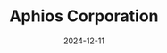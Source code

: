 ---  
layout: startup_page  
title: "Aphios Corporation"  
id: "aphios.com"  
permalink: "/aphioscorporationaphios.com12112024/"  
website: "https://www.aphios.com/"  
funding_round: "Grant"  
funding_amount: ""  
investors: "National Institute on Aging (NIA)"  
about: "Aphios Corporation is a clinical-stage biotechnology company focused on developing technology platforms to enhance drug discovery and manufacturing, particularly in nanotechnology drug delivery. They are developing therapeutics for various diseases, including cancer, infectious diseases, and CNS disorders like Alzheimer's disease."  
markets: "Biotechnology, Nanotechnology, Pharmaceutical, Alzheimer's Disease, CNS Disorders"  
hq: "Woburn, Massachusetts, United States"  
founded_year: "1993"  
linkedin: "https://www.linkedin.com/company/aphios-corporation"  
twitter: "https://www.twitter.com/aphios"  
instagram: ""  
facebook: "http://www.facebook.com/pages/Aphios-Corporation/155794624433466"  
crunchbase: "https://www.crunchbase.com/organization/aphios"  
pitchbook: ""  

date_display: "11-Dec-2024"  
date: "2024-12-11"

# SEO Optimization  
meta_title: "Aphios Corporation - Grant"  
meta_description: "Aphios Corporation, Aphios Corporation is a clinical-stage biotechnology company focused on developing technology platforms to enhance drug discovery and manufacturing, p..."  
meta_keywords: "Aphios Corporation, Biotechnology, Nanotechnology, Pharmaceutical, Alzheimer's Disease, CNS Disorders, Grant funding"  
canonical_url: "https://startup.projectstartups.com/aphioscorporationaphios.com12112024/"  
---